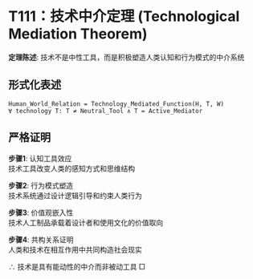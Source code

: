 # T111：技术中介定理 (Technological Mediation Theorem)  

**定理陈述**: 技术不是中性工具，而是积极塑造人类认知和行为模式的中介系统  

## 形式化表述  
```
Human_World_Relation = Technology_Mediated_Function(H, T, W)  
∀ technology T: T ≠ Neutral_Tool ∧ T = Active_Mediator  
```

## 严格证明  

**步骤1**: 认知工具效应  
技术工具改变人类的感知方式和思维结构  

**步骤2**: 行为模式塑造  
技术系统通过设计逻辑引导和约束人类行为  

**步骤3**: 价值观嵌入性  
技术人工制品承载着设计者和使用文化的价值取向  

**步骤4**: 共构关系证明  
人类和技术在相互作用中共同构造社会现实  

∴ 技术是具有能动性的中介而非被动工具 □  